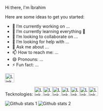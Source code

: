 Hi there, I'm İbrahim 

Here are some ideas to get you started:

- 🔭 I’m currently working on ...
- 🌱  I’m currently learning everything 🤣
- 👯 I’m looking to collaborate on ...
- 🤔 I’m looking for help with ...
- 💬 Ask me about ...
- 📫 How to reach me: ...
- 😄 Pronouns: ...
- ⚡ Fun fact: ...







 <a href="https://www.linkedin.com/in/ibrahim-akkul-1a6075233/" rel="nofollow"><img src="https://static-00.iconduck.com/assets.00/linkedin-emoji-512x512-mx3d67rm.png" alt="Linkedin" style="width:30px;"/></a>
 
 
 Tecknologies:
 <img src="https://static-00.iconduck.com/assets.00/linkedin-emoji-512x512-mx3d67rm.png" alt="Linkedin" style="width:30px;"/><img src="https://static-00.iconduck.com/assets.00/linkedin-emoji-512x512-mx3d67rm.png" alt="Linkedin" style="width:30px;"/><img src="https://static-00.iconduck.com/assets.00/linkedin-emoji-512x512-mx3d67rm.png" alt="Linkedin" style="width:30px;"/><img src="https://static-00.iconduck.com/assets.00/linkedin-emoji-512x512-mx3d67rm.png" alt="Linkedin" style="width:30px;"/><img src="https://static-00.iconduck.com/assets.00/linkedin-emoji-512x512-mx3d67rm.png" alt="Linkedin" style="width:30px;"/><img src="https://static-00.iconduck.com/assets.00/linkedin-emoji-512x512-mx3d67rm.png" alt="Linkedin" style="width:30px;"/><img src="https://static-00.iconduck.com/assets.00/linkedin-emoji-512x512-mx3d67rm.png" alt="Linkedin" style="width:30px;"/>


![Github stats 1](https://github-readme-stats.vercel.app/api?username=ibrahimakkul&show_icons=true&theme=gradient)
![Github stats 2](https://github-readme-stats.vercel.app/api?username=ibrahimakkul&show_icons=true&theme=radical)


